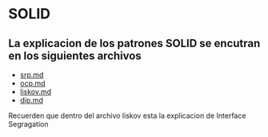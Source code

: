 # SOLID

## La explicacion de los patrones SOLID se encutran en los siguientes archivos

- [srp.md](src%2Fmain%2Fjava%2Fio%2Fgigabyte%2Flabs%2Fsolid%2Fsrp%2Fsrp.md)
- [ocp.md](src%2Fmain%2Fjava%2Fio%2Fgigabyte%2Flabs%2Fsolid%2Focp%2Focp.md)
- [liskov.md](src%2Fmain%2Fjava%2Fio%2Fgigabyte%2Flabs%2Fsolid%2Fliskov%2Fliskov.md)
- [dip.md](src%2Fmain%2Fjava%2Fio%2Fgigabyte%2Flabs%2Fsolid%2Fdip%2Fdip.md)

Recuerden que dentro del archivo liskov esta la explicacion de Interface Segragation

